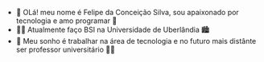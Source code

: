 - 👋 OLá! meu nome é Felipe da Conceição Silva, sou apaixonado por tecnologia e amo programar 💙
- 🧑‍💻 Atualmente faço BSI na Universidade de Uberlândia 🏙️
- 👀 Meu sonho é trabalhar na área de tecnologia e no futuro mais distânte ser professor universitário 🧑‍🏫
